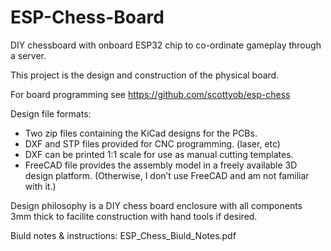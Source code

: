 # ESP-Chess-Board
DIY chessboard with onboard ESP32 chip to co-ordinate gameplay through a server.

This project is the design and construction of the physical board.

For board programming see https://github.com/scottyob/esp-chess

Design file formats:

* Two zip files containing the KiCad designs for the PCBs.
* DXF and STP files provided for CNC programming. (laser, etc)
* DXF can be printed 1:1 scale for use as manual cutting templates.
* FreeCAD file provides the assembly model in a freely available 3D design platform. (Otherwise, I don’t use FreeCAD and am not familiar with it.)

Design philosophy is a DIY chess board enclosure with all components 3mm thick to facilite construction with hand tools if desired.

Biuld notes & instructions: ESP_Chess_Biuld_Notes.pdf

